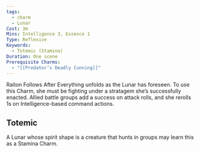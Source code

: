 ```yaml
---
tags:
  - charm
  - Lunar
Cost: 3m
Mins: Intelligence 3, Essence 1
Type: Reflexive
Keywords:
  - Totemic (Stamina)
Duration: One scene
Prerequisite Charms:
  - "[[Predator’s Deadly Cunning]]"
---
```

Raiton Follows After Everything unfolds as the Lunar has foreseen. To use this Charm, she must be fighting under a stratagem she’s successfully enacted. Allied battle groups add a success on attack rolls, and she rerolls 1s on Intelligence-based command actions. 
## Totemic 

A Lunar whose spirit shape is a creature that hunts in groups may learn this as a Stamina Charm.